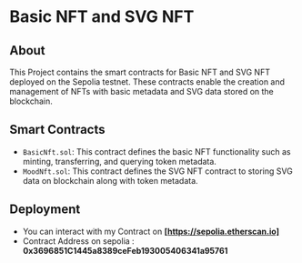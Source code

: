# Basic NFT and SVG NFT

## About

This Project contains the smart contracts for Basic NFT and SVG NFT deployed on the Sepolia testnet. These contracts enable the creation and management of NFTs with basic metadata and SVG data stored on the blockchain.

## Smart Contracts

- `BasicNft.sol`: This contract defines the basic NFT functionality such as minting, transferring, and querying token metadata.
- `MoodNft.sol`: This contract defines the SVG NFT contract to storing SVG data on blockchain along with token metadata.

## Deployment
- You can interact with my Contract on **[https://sepolia.etherscan.io]**
- Contract Address on sepolia : **0x3696851C1445a8389ceFeb193005406341a95761**